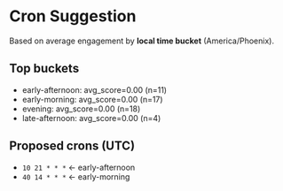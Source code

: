 # Cron Suggestion
Based on average engagement by **local time bucket** (America/Phoenix).

## Top buckets
- early-afternoon: avg_score=0.00 (n=11)
- early-morning: avg_score=0.00 (n=17)
- evening: avg_score=0.00 (n=18)
- late-afternoon: avg_score=0.00 (n=4)

## Proposed crons (UTC)
- `10 21 * * *`  ← early-afternoon
- `40 14 * * *`  ← early-morning